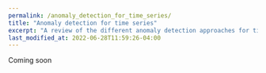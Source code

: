 ```yaml
---
permalink: /anomaly_detection_for_time_series/
title: "Anomaly detection for time series"
excerpt: "A review of the different anomaly detection approaches for time series data."
last_modified_at: 2022-06-28T11:59:26-04:00
---
```


Coming soon